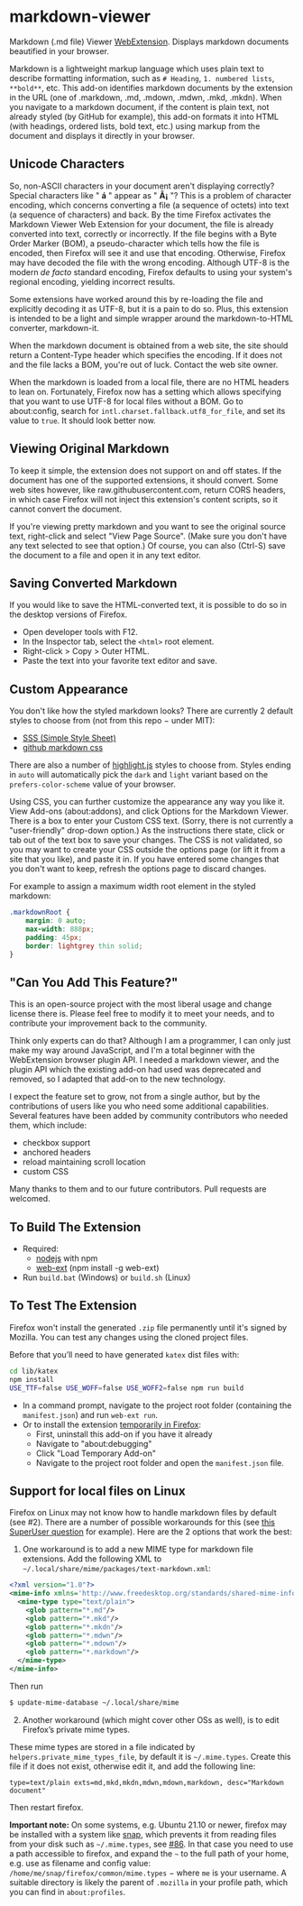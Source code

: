﻿# markdown-viewer

Markdown (.md file) Viewer [WebExtension](https://developer.mozilla.org/en-US/Add-ons/WebExtensions).
Displays markdown documents beautified in your browser.

Markdown is a lightweight markup language which uses plain text to describe formatting information, such as `# Heading`, `1. numbered lists`, `**bold**`, etc.
This add-on identifies markdown documents by the extension in the URL (one of .markdown, .md, .mdown, .mdwn, .mkd, .mkdn).
When you navigate to a markdown document, if the content is plain text, not already styled (by GitHub for example), this add-on formats
it into HTML (with headings, ordered lists, bold text, etc.) using markup from the document and displays it directly in your browser.

## Unicode Characters

So, non-ASCII characters in your document aren't displaying correctly? Special characters like " **á** " appear as " **Ã¡** "?
This is a problem of character encoding, which concerns converting a file (a sequence of octets) into text (a sequence of characters) and back.
By the time Firefox activates the Markdown Viewer Web Extension for your document, the file is already converted into text, correctly or incorrectly.
If the file begins with a Byte Order Marker (BOM), a pseudo-character which tells how the file is encoded, then Firefox will see it and use that encoding.
Otherwise, Firefox may have decoded the file with the wrong encoding.
Although UTF-8 is the modern _de facto_ standard encoding, Firefox defaults to using your system's regional encoding, yielding incorrect results.

Some extensions have worked around this by re-loading the file and explicitly decoding it as UTF-8, but it is a pain to do so.
Plus, this extension is intended to be a light and simple wrapper around the markdown-to-HTML converter, markdown-it.

When the markdown document is obtained from a web site, the site should return a Content-Type header which specifies the encoding.
If it does not and the file lacks a BOM, you're out of luck. Contact the web site owner.

When the markdown is loaded from a local file, there are no HTML headers to lean on.
Fortunately, Firefox now has a setting which allows specifying that you want to use UTF-8 for local files without a BOM.
Go to about:config, search for `intl.charset.fallback.utf8_for_file`, and set its value to `true`. It should look better now.

## Viewing Original Markdown

To keep it simple, the extension does not support on and off states.
If the document has one of the supported extensions, it should convert.
Some web sites however, like raw.githubusercontent.com, return CORS headers, in which case Firefox will not inject this extension's content scripts, so it cannot convert the document.

If you're viewing pretty markdown and you want to see the original source text, right-click and select "View Page Source".
(Make sure you don't have any text selected to see that option.)
Of course, you can also (Ctrl-S) save the document to a file and open it in any text editor.

## Saving Converted Markdown

If you would like to save the HTML-converted text, it is possible to do so in the desktop versions of Firefox.
* Open developer tools with F12.
* In the Inspector tab, select the `<html>` root element.
* Right-click > Copy > Outer HTML.
* Paste the text into your favorite text editor and save.

## Custom Appearance

You don't like how the styled markdown looks?
There are currently 2 default styles to choose from (not from this repo − under MIT):
- [SSS (Simple Style Sheet)](https://github.com/Thiht/sss)
- [github markdown css](https://github.com/sindresorhus/github-markdown-css)

There are also a number of [highlight.js](https://github.com/highlightjs/highlight.js) styles to choose from.
Styles ending in `auto` will automatically pick the `dark` and `light` variant based on the `prefers-color-scheme` value of your browser.

Using CSS, you can further customize the appearance any way you like it.
View Add-ons (about:addons), and click Options for the Markdown Viewer.
There is a box to enter your Custom CSS text. (Sorry, there is not currently a "user-friendly" drop-down option.)
As the instructions there state, click or tab out of the text box to save your changes.
The CSS is not validated, so you may want to create your CSS outside the options page (or lift it from a site that you like), and paste it in.
If you have entered some changes that you don't want to keep, refresh the options page to discard changes.

For example to assign a maximum width root element in the styled markdown:

```css
.markdownRoot {
    margin: 0 auto;
    max-width: 888px;
    padding: 45px;
    border: lightgrey thin solid;
}
```

## "Can You Add This Feature?"

This is an open-source project with the most liberal usage and change license there is.
Please feel free to modify it to meet your needs, and to contribute your improvement back to the community.

Think only experts can do that?
Although I am a programmer, I can only just make my way around JavaScript, and I'm a total beginner with the WebExtension browser plugin API.
I needed a markdown viewer, and the plugin API which the existing add-on had used was deprecated and removed, so I adapted that add-on to the new technology.

I expect the feature set to grow, not from a single author, but by the contributions of users like you who need some additional capabilities.
Several features have been added by community contributors who needed them, which include:

* checkbox support
* anchored headers
* reload maintaining scroll location
* custom CSS

Many thanks to them and to our future contributors. Pull requests are welcomed.

## To Build The Extension

* Required:
	* [nodejs](https://nodejs.org/) with npm
	* [web-ext](https://github.com/mozilla/web-ext/) (npm install -g web-ext)
* Run `build.bat` (Windows) or `build.sh` (Linux)

## To Test The Extension

Firefox won't install the generated `.zip` file permanently until it's signed by Mozilla.
You can test any changes using the cloned project files.

Before that you’ll need to have generated `katex` dist files with:
```sh
cd lib/katex
npm install
USE_TTF=false USE_WOFF=false USE_WOFF2=false npm run build
```

* In a command prompt, navigate to the project root folder (containing the `manifest.json`) and run `web-ext run`.
* Or to install the extension [temporarily in Firefox](https://developer.mozilla.org/en-US/Add-ons/WebExtensions/Temporary_Installation_in_Firefox):
  * First, uninstall this add-on if you have it already
  * Navigate to "about:debugging"
  * Click "Load Temporary Add-on"
  * Navigate to the project root folder and open the `manifest.json` file.

## Support for local files on Linux

Firefox on Linux may not know how to handle markdown files by default (see #2). There are a number of possible workarounds for this (see [this SuperUser question](https://superuser.com/questions/696361/how-to-get-the-markdown-viewer-addon-of-firefox-to-work-on-linux/1175837) for example). Here are the 2 options that work the best:

1) One workaround is to add a new MIME type for markdown file extensions. Add the following XML to `~/.local/share/mime/packages/text-markdown.xml`:
```XML
<?xml version="1.0"?>
<mime-info xmlns='http://www.freedesktop.org/standards/shared-mime-info'>
  <mime-type type="text/plain">
    <glob pattern="*.md"/>
    <glob pattern="*.mkd"/>
    <glob pattern="*.mkdn"/>
    <glob pattern="*.mdwn"/>
    <glob pattern="*.mdown"/>
    <glob pattern="*.markdown"/>
  </mime-type>
</mime-info>
```

Then run
```bash
$ update-mime-database ~/.local/share/mime
```

2) Another workaround (which might cover other OSs as well), is to edit Firefox’s private mime types.

These mime types are stored in a file indicated by `helpers.private_mime_types_file`, by default it is `~/.mime.types`.
Create this file if it does not exist, otherwise edit it, and add the following line:

    type=text/plain exts=md,mkd,mkdn,mdwn,mdown,markdown, desc="Markdown document"

Then restart firefox.

**Important note:** On some systems, e.g. Ubuntu 21.10 or newer, firefox may be installed with a system like [snap](https://ubuntu.com/core/docs/snaps-in-ubuntu-core), which prevents it from reading files from your disk such as `~/.mime.types`, see [#86](https://github.com/KeithLRobertson/markdown-viewer/issues/86).
In that case you need to use a path accessible to firefox, and expand the `~` to the full path of your home, e.g. use as filename and config value: `/home/me/snap/firefox/common/mime.types` − where `me` is your username. A suitable directory is likely the parent of `.mozilla` in your profile path, which you can find in `about:profiles`.
